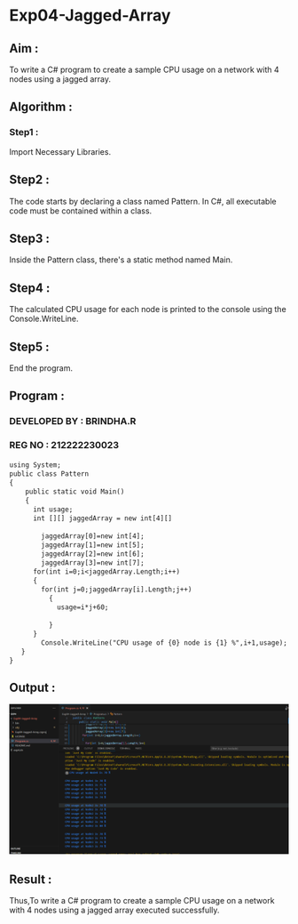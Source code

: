# Exp04-Jagged-Array
## Aim :
To write a C# program to create a sample CPU usage on a network with 4 nodes using a jagged array.

## Algorithm :
### Step1 :
Import Necessary Libraries.

## Step2 :
The code starts by declaring a class named Pattern. In C#, all executable code must be contained within a class.

## Step3 : 
Inside the Pattern class, there's a static method named Main.

## Step4 :
The calculated CPU usage for each node is printed to the console using the Console.WriteLine.

## Step5 :
End the program.

## Program :
### DEVELOPED BY : BRINDHA.R
### REG NO : 212222230023
```
using System;
public class Pattern
{
    public static void Main()
    {
      int usage;
      int [][] jaggedArray = new int[4][]
      
        jaggedArray[0]=new int[4];
        jaggedArray[1]=new int[5];
        jaggedArray[2]=new int[6];
        jaggedArray[3]=new int[7];
      for(int i=0;i<jaggedArray.Length;i++)
      {
        for(int j=0;jaggedArray[i].Length;j++)
          {
            usage=i*j+60;
            
          }
      }
        Console.WriteLine("CPU usage of {0} node is {1} %",i+1,usage);
   }
}
```
## Output :
![](./exp%204.png)

## Result :
Thus,To write a C# program to create a sample CPU usage on a network with 4 nodes using a jagged array executed successfully.
